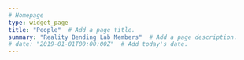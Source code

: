```yaml
---
# Homepage
type: widget_page
title: "People"  # Add a page title.
summary: "Reality Bending Lab Members"  # Add a page description.
# date: "2019-01-01T00:00:00Z"  # Add today's date.
---
```

